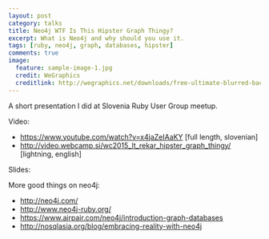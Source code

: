```yaml
---
layout: post
category: talks
title: Neo4j WTF Is This Hipster Graph Thingy?
excerpt: What is Neo4j and why should you use it.
tags: [ruby, neo4j, graph, databases, hipster]
comments: true
image:
  feature: sample-image-1.jpg
  credit: WeGraphics
  creditlink: http://wegraphics.net/downloads/free-ultimate-blurred-background-pack/
---
```

A short presentation I did at Slovenia Ruby User Group meetup.

Video:

- https://www.youtube.com/watch?v=x4jaZeIAaKY [full length, slovenian]
- http://video.webcamp.si/wc2015_lt_rekar_hipster_graph_thingy/ [lightning, english]

Slides:
<script async class="speakerdeck-embed" data-id="fe2975a059180132e57a7677aa2dd66a" data-ratio="1.33333333333333" src="//speakerdeck.com/assets/embed.js"></script>

More good things on neo4j:

- http://neo4j.com/
- http://www.neo4j-ruby.org/
- https://www.airpair.com/neo4j/introduction-graph-databases
- http://nosqlasia.org/blog/embracing-reality-with-neo4j
